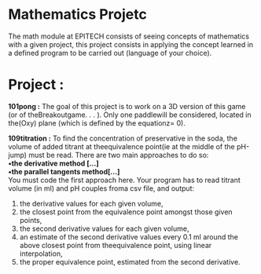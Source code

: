 # Mathematics Projetc

  The math module at EPITECH consists of seeing concepts of mathematics with a given project, this project consists in applying the concept learned in a defined program to be carried out (language of your choice).

# Project :

  **101pong :**
    The goal of this project is to work on a 3D version of this game (or of theBreakoutgame. . . ). Only one paddlewill be considered, located in the(Oxy) plane (which is defined by the equationz= 0).
  
  **109titration :**
   To find the concentration of preservative in the soda, the volume of added titrant at theequivalence point(ie at the middle of the pH-jump) must be read. There are two main approaches to do so: <br/>
   **•the derivative method [...]<br/>**
   **•the parallel tangents method[...]<br/>**
   You must code the first approach here. Your program has to read titrant volume (in ml) and pH couples froma csv file, and output:<br/>
   1. the derivative values for each given volume,
   2. the closest point from the equivalence point amongst those given points,
   3. the second derivative values for each given volume,
   4. an estimate of the second derivative values every 0.1 ml around the above closest point from theequivalence point, using linear interpolation,
   5. the proper equivalence point, estimated from the second derivative.
